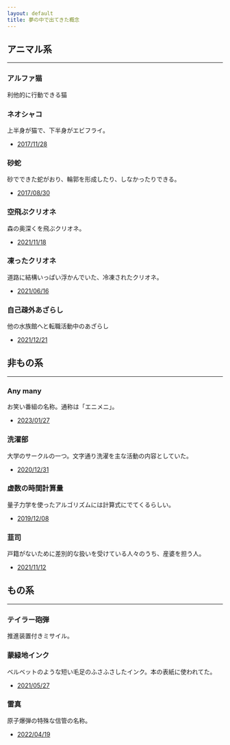 ```yaml
---
layout: default
title: 夢の中で出てきた概念
---
```


## アニマル系
---

### アルファ猫
利他的に行動できる猫

### ネオシャコ
上半身が猫で、下半身がエビフライ。
- [2017/11/28](https://hihumi-riku.github.io/2019/01/25/dream_2017.html#10)

### 砂蛇
砂でできた蛇がおり、輪郭を形成したり、しなかったりできる。
- [2017/08/30](https://hihumi-riku.github.io/2019/01/25/dream_2017.html#8)

### 空飛ぶクリオネ
森の奥深くを飛ぶクリオネ。
- [2021/11/18](https://hihumi-riku.github.io/2021/05/04/dream_2021.html#14)

### 凍ったクリオネ
道路に結構いっぱい浮かんでいた、冷凍されたクリオネ。
- [2021/06/16](https://hihumi-riku.github.io/2021/05/04/dream_2021.html#6)

### 自己疎外あざらし
他の水族館へと転職活動中のあざらし
- [2021/12/21](https://hihumi-riku.github.io/2021/05/04/dream_2021.html#18)

## 非もの系
---

### Any many
お笑い番組の名称。通称は「エニメニ」。
- [2023/01/27](https://hihumi-riku.github.io/2023/06/24/dream_2023.html#4)

### 洗濯部
大学のサークルの一つ。文字通り洗濯を主な活動の内容としていた。
- [2020/12/31](https://hihumi-riku.github.io/2020/01/15/dream_2020.html#11)

### 虚数の時間計算量
量子力学を使ったアルゴリズムには計算式にでてくるらしい。
- [2019/12/08](https://hihumi-riku.github.io/2019/01/25/dream_2019.html#9)

### 韮司
戸籍がないために差別的な扱いを受けている人々のうち、産婆を担う人。
- [2021/11/12](https://hihumi-riku.github.io/2021/05/04/dream_2021.html#13)


## もの系
---

### テイラー砲弾
推進装置付きミサイル。

### 蒙緑地インク
ベルベットのような短い毛足のふさふさしたインク。本の表紙に使われてた。
- [2021/05/27](https://hihumi-riku.github.io/2021/05/04/dream_2021.html)

### 雷真
原子爆弾の特殊な信管の名称。
- [2022/04/19](https://hihumi-riku.github.io/2023/06/24/dream_2022.html)






